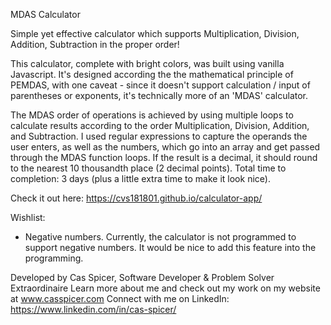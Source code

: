 MDAS Calculator

Simple yet effective calculator which supports Multiplication, Division, Addition, Subtraction in the proper order!

This calculator, complete with bright colors, was built using vanilla Javascript.  It's designed according the the mathematical principle of PEMDAS, with one caveat - since it doesn't support calculation / input of parentheses or exponents, it's technically more of an 'MDAS' calculator.  

The MDAS order of operations is achieved by using multiple loops to calculate results according to the order Multiplication, Division, Addition, and Subtraction.  I used regular expressions to capture the operands the user enters, as well as the numbers, which go into an array and get passed through the MDAS function loops. If the result is a decimal, it should round to the nearest 10 thousandth place (2 decimal points).  Total time to completion: 3 days (plus a little extra time to make it look nice). 

Check it out here: https://cvs181801.github.io/calculator-app/

Wishlist: 
- Negative numbers.  Currently, the calculator is not programmed to support negative numbers.  It would be nice to add this feature into the programming.

Developed by Cas Spicer, Software Developer & Problem Solver Extraordinaire
Learn more about me and check out my work on my website at www.casspicer.com
Connect with me on LinkedIn: https://www.linkedin.com/in/cas-spicer/

